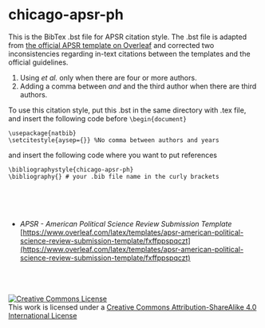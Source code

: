 # chicago-apsr-ph

This is the BibTex .bst file for APSR citation style. The .bst file is adapted from [the official APSR template on Overleaf](https://www.overleaf.com/latex/templates/apsr-american-political-science-review-submission-template/fxffppspqczt) and corrected two inconsistencies regarding in-text citations between the templates and the official guidelines.

1. Using *et al.* only when there are four or more authors.
2. Adding a comma between *and* and the third author when there are third authors.

To use this citation style, put this .bst in the same directory with .tex file, and insert the following code before `\begin{document}`
```
\usepackage{natbib}
\setcitestyle{aysep={}} %No comma between authors and years
```

and insert the following code where you want to put references
```
\bibliographystyle{chicago-apsr-ph}
\bibliography{} # your .bib file name in the curly brackets

```
<br/>
<br/>
<br/>

* *APSR - American Political Science Review Submission Template* [https://www.overleaf.com/latex/templates/apsr-american-political-science-review-submission-template/fxffppspqczt](https://www.overleaf.com/latex/templates/apsr-american-political-science-review-submission-template/fxffppspqczt)
<br/>
<br/>  
<br/>
<a rel="license" href="http://creativecommons.org/licenses/by-sa/4.0/"><img alt="Creative Commons License" style="border-width:0" src="https://i.creativecommons.org/l/by-sa/4.0/88x31.png" /></a><br />This work is licensed under a <a rel="license" href="http://creativecommons.org/licenses/by-sa/4.0/">Creative Commons Attribution-ShareAlike 4.0 International License</a>
